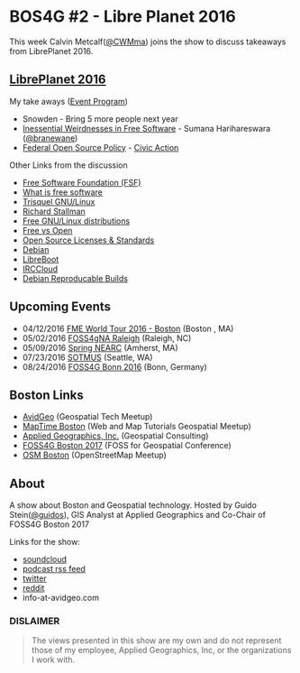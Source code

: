 # BOS4G #2 - Libre Planet 2016

This week Calvin Metcalf([@CWMma](https://twitter.com/CWMma)) joins the show to discuss takeaways from LibrePlanet 2016.

## [LibrePlanet 2016](https://libreplanet.org/2016/)

My take aways ([Event Program](https://libreplanet.org/2016/program))
- Snowden - Bring 5 more people next year
- [Inessential Weirdnesses in Free Software](http://www.harihareswara.net/libreplanet-2016-inessential-weirdnesses-in-free-software.txt) - Sumana Harihareswara ([@branewane](https://twitter.com/brainwane))
- [Federal Open Source Policy](https://sourcecode.cio.gov) - [Civic Action](https://civicactions.com/blog/2016/03/18/meet-the-civicactions-team-at-libreplanet-this-weekend)

Other Links from the discussion
- [Free Software Foundation (FSF)](http://www.fsf.org)
- [What is free software](http://www.gnu.org/philosophy/free-sw.en.html)
- [Trisquel GNU/Linux](https://trisquel.info)
- [Richard Stallman](https://stallman.org)
- [Free GNU/Linux distributions](http://www.gnu.org/distros/free-distros.html)
- [Free vs Open](http://www.gnu.org/philosophy/free-software-for-freedom.en.html)
- [Open Source Licenses & Standards](https://opensource.org/licenses)
- [Debian](https://www.debian.org)
- [LibreBoot](https://libreboot.org)
- [IRCCloud](https://www.irccloud.com)
- [Debian Reproducable Builds](https://wiki.debian.org/ReproducibleBuilds)

## Upcoming Events
- 04/12/2016 [FME World Tour 2016 - Boston](http://www.safe.com/worldtour/boston/) (Boston , MA)
- 05/02/2016 [FOSS4gNA Raleigh](http://2016.foss4g-na.org) (Raleigh, NC)
- 05/09/2016 [Spring NEARC](http://nearc.sites.amherst.edu) (Amherst, MA)
- 07/23/2016 [SOTMUS](http://stateofthemap.us) (Seattle, WA)
- 08/24/2016 [FOSS4G Bonn 2016](http://2016.foss4g.org) (Bonn, Germany)


## Boston Links
- [AvidGeo](http://www.avidgeo.com) (Geospatial Tech Meetup)
- [MapTime Boston](http://www.meetup.com/Maptime-Boston) (Web and Map Tutorials Geospatial Meetup)
- [Applied Geographics, Inc.](www.appgeo.com) (Geospatial Consulting)
- [FOSS4G Boston 2017](http://2017.foss4g.org) (FOSS for Geospatial Conference)
- [OSM Boston](http://www.meetup.com/OpenStreetMap-Boston) (OpenStreetMap Meetup)

## About

A show about Boston and Geospatial technology. Hosted by Guido Stein([@guidos](http://www.twitter.com/guidos)), GIS Analyst at Applied Geographics and Co-Chair of FOSS4G Boston 2017

Links for the show:
- [soundcloud](http://soundcloud.com/bos4g)
- [podcast rss feed](http://feeds.soundcloud.com/users/soundcloud:users:208014781/sounds.rss)
- [twitter](http://www.twitter.com/bos4g)
- [reddit](https://www.reddit.com/r/bos4g)
- info-at-avidgeo.com


### DISLAIMER

>The views presented in this show are my own and do not represent those of my employee, Applied Geographics, Inc, or the organizations I work with.
